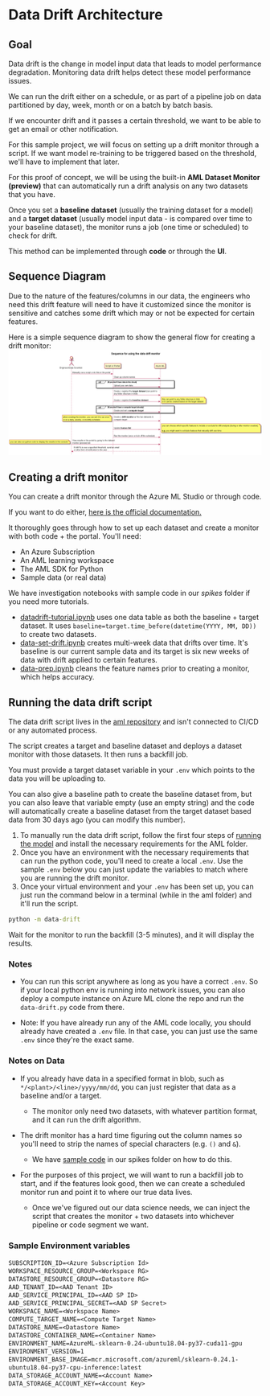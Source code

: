 # Data Drift Architecture

## Goal

Data drift is the change in model input data that leads to model performance degradation.
Monitoring data drift helps detect these model performance issues.

We can run the drift either on a schedule, or as part of a pipeline job on data partitioned by day, week, month or on a batch by batch basis.

If we encounter drift and it passes a certain threshold, we want to be able to get an email or other notification.

For this sample project, we will focus on setting up a drift monitor through a script.
If we want model re-training to be triggered based on the threshold,
we'll have to implement that later.

For this proof of concept, we will be using the built-in **AML Dataset Monitor (preview)** that can automatically
run a drift analysis on any two datasets that you have.

Once you set a **baseline dataset** (usually the training dataset
for a model)
and a **target dataset** (usually model input data - is compared over time to your baseline dataset),
the monitor runs a job (one time or scheduled) to check for drift.

This method can be implemented through **code** or through the **UI**.

## Sequence Diagram

Due to the nature of the features/columns in our data, the engineers who need this drift feature will need to have it
customized since the monitor is sensitive and catches some drift which may or not be expected for certain features.

Here is a simple sequence diagram to show the general flow for creating a drift monitor:
![Sequence for creating a drift monitor](uml/out/ml-drift.png)

## Creating a drift monitor

You can create a drift monitor through the Azure ML Studio or through code.

If you want to do either, [here is the
official documentation.](https://docs.microsoft.com/en-us/azure/machine-learning/how-to-monitor-datasets?tabs=python)

It thoroughly goes through how to set up each dataset and create a monitor with both code + the portal.
You'll need:

- An Azure Subscription
- An AML learning workspace
- The AML SDK for Python
- Sample data (or real data)

We have investigation notebooks with sample code in our *spikes* folder if you need more tutorials.

- [datadrift-tutorial.ipynb](./spike_scripts/datadrift-tutorial.ipynb) uses one data table
as both the baseline + target dataset. It uses `baseline=target.time_before(datetime(YYYY, MM, DD))`
to create two datasets.
- [data-set-drift.ipynb](./spike_scripts/data-set-drift.ipynb) creates multi-week data that drifts over time. It's baseline is our
  current sample data and its target is six new weeks of data with drift applied to certain features.
- [data-prep.ipynb](./spike_scripts/data-prep.ipynb) cleans the feature names
  prior to creating a monitor, which helps accuracy.

## Running the data drift script

The data drift script lives in the [aml repository](./../aml/data-drift.py) and isn't connected to CI/CD or any automated process.

The script creates a target and baseline dataset and deploys a dataset monitor with those datasets. It then runs a backfill job.

You must provide a target dataset variable in your `.env` which points
to the data you will be uploading to.

You can also give a baseline path to create the baseline dataset from, but you can also leave that variable empty (use an empty string)
and the code will automatically create a baseline dataset from the target dataset based data from 30 days ago (you can modify this number).

1. To manually run the data drift script, follow the first four steps of
[running the model](../docs/development/local-env-setup.md) and install the necessary
requirements for the AML folder.
1. Once you have an environment with the necessary requirements that can run the python code, you'll need to create a local `.env`.
Use the sample `.env` below you can just update the variables to match where
you are running the drift monitor.
1. Once your virtual environment and your `.env` has been set up, you can just run the command below in a terminal
(while in the aml folder) and it'll run the script.

  ```cmd
  python -m data-drift
  ```

Wait for the monitor to run the backfill (3-5 minutes), and it will display the results.

### Notes

- You can run this script anywhere as long as you have a correct `.env`. So if your local python env is running into network
issues, you can also deploy a compute instance on Azure ML clone the repo and run the
`data-drift.py` code from there.

- Note: If you have already run any of the AML code locally, you should already have created a `.env` file.
In that case, you can just use the same `.env` since they're the exact same.

### Notes on Data

- If you already have data in a specified format in blob, such as `*/<plant>/<line>/yyyy/mm/dd`, you can just register
that data as a baseline and/or a target.
  - The monitor only need two datasets, with whatever partition format, and it can run the drift algorithm.

- The drift monitor has a hard time figuring out the column names so you'll need to strip the names of special characters
  (e.g. `()` and `&`).
  - We have [sample code](./spike_scripts/data-prep.ipynb)
  in our spikes folder on how to do this.

- For the purposes of this project, we will want to run a backfill job to start, and if the features look good, then we can
  create a scheduled monitor run and point it to where our true data lives.
  - Once we've figured out our data science needs, we can inject the script that creates the monitor + two datasets into whichever pipeline
  or code segment we want.

### Sample Environment variables

```dotenv
SUBSCRIPTION_ID=<Azure Subscription Id>
WORKSPACE_RESOURCE_GROUP=<Workspace RG>
DATASTORE_RESOURCE_GROUP=<Datastore RG>
AAD_TENANT_ID=<AAD Tenant ID>
AAD_SERVICE_PRINCIPAL_ID=<AAD SP ID>
AAD_SERVICE_PRINCIPAL_SECRET=<AAD SP Secret>
WORKSPACE_NAME=<Workspace Name>
COMPUTE_TARGET_NAME=<Compute Target Name>
DATASTORE_NAME=<Datastore Name>
DATASTORE_CONTAINER_NAME=<Container Name>
ENVIRONMENT_NAME=AzureML-sklearn-0.24-ubuntu18.04-py37-cuda11-gpu
ENVIRONMENT_VERSION=1
ENVIRONMENT_BASE_IMAGE=mcr.microsoft.com/azureml/sklearn-0.24.1-ubuntu18.04-py37-cpu-inference:latest
DATA_STORAGE_ACCOUNT_NAME=<Account Name>
DATA_STORAGE_ACCOUNT_KEY=<Account Key>
```
